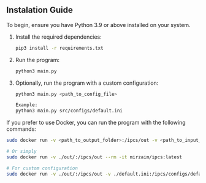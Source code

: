 ## Instalation Guide

To begin, ensure you have Python 3.9 or above installed on your system.

1. Install the required dependencies:
   ```bash
   pip3 install -r requirements.txt
   ```

2. Run the program:
   ```bash
   python3 main.py
   ```

3. Optionally, run the program with a custom configuration:
   ```bash
   python3 main.py <path_to_config_file>

   Example:
   python3 main.py src/configs/default.ini
   ```

If you prefer to use Docker, you can run the program with the following commands:

```bash
sudo docker run -v <path_to_output_folder>:/ipcs/out -v <path_to_input_config_file>:/ipcs/configs/default.ini --rm -it mirzaim/ipcs:latest

# Or simply
sudo docker run -v ./out/:/ipcs/out --rm -it mirzaim/ipcs:latest

# For custom configuration
sudo docker run -v ./out/:/ipcs/out -v ./default.ini:/ipcs/configs/default.ini --rm -it mirzaim/ipcs:latest
```